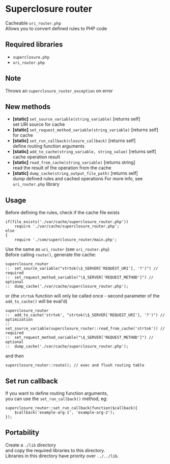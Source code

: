 # Superclosure router
Cacheable `uri_router.php`  
Allows you to convert defined rules to PHP code

## Required libraries
* `superclosure.php`
* `uri_router.php`

## Note
Throws an `superclosure_router_exception` on error

## New methods
* **[static]** `set_source_variable(string_variable)` [returns self]  
	set URI source for cache
* **[static]** `set_request_method_variable(string_variable)` [returns self]  
	for cache
* **[static]** `set_run_callback(closure_callback)` [returns self]  
	define routing function arguments
* **[static]** `add_to_cache(string_variable, string_value)` [returns self]  
	cache operation result
* **[static]** `read_from_cache(string_variable)` [returns string]  
	read the result of the operation from the cache
* **[static]** `dump_cache(string_output_file_path)` [returns self]  
	dump defined rules and cached operations
For more info, see `uri_router.php` library

## Usage
Before defining the rules, check if the cache file exists
```
if(file_exists('./var/cache/superclosure_router.php'))
	require './var/cache/superclosure_router.php';
else
{
	require './com/superclosure_router/main.php';
```
Use the same as `uri_router` (see `uri_router.php`)  
Before calling `route()`, generate the cache:
```
superclosure_router
::	set_source_variable("strtok(\$_SERVER['REQUEST_URI'], '?')") // required
::	set_request_method_variable("\$_SERVER['REQUEST_METHOD']") // optional
::	dump_cache('./var/cache/superclosure_router.php');
```
or (the `strtok` function will only be called once - second parameter of the `add_to_cache()` will be eval'd)
```
superclosure_router
::	add_to_cache('strtok', "strtok(\$_SERVER['REQUEST_URI'], '?')") // optimization
::	set_source_variable(superclosure_router::read_from_cache('strtok')) // required
::	set_request_method_variable("\$_SERVER['REQUEST_METHOD']") // optional
::	dump_cache('./var/cache/superclosure_router.php');
```
and then
```
superclosure_router::route(); // exec and flush routing table
```

## Set run callback
If you want to define routing function arguments,  
you can use the `set_run_callback()` method, eg:
```
superclosure_router::set_run_callback(function($callback){
	$callback('example-arg-1', 'example-arg-2');
});
```

## Portability
Create a `./lib` directory  
and copy the required libraries to this directory.  
Libraries in this directory have priority over `../../lib`.
